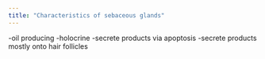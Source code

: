 ```yaml
---
title: "Characteristics of sebaceous glands"
---
```

-oil producing
-holocrine
-secrete products via apoptosis
-secrete products mostly onto hair follicles

